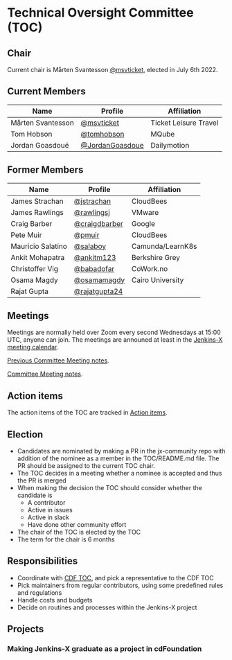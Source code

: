# Technical Oversight Committee (TOC)

## Chair ##

Current chair is Mårten Svantesson [@msvticket](https://github.com/msvticket), elected in July 6th 2022.

## Current Members ##

| Name              | Profile                                              | Affiliation           |
| ----              | -------                                              | -----------           |
| Mårten Svantesson | [@msvticket](https://github.com/msvticket)           | Ticket Leisure Travel |
| Tom Hobson        | [@tomhobson](https://github.com/tomhobson)           | MQube                 |
| Jordan Goasdoué   | [@JordanGoasdoue](https://github.com/JordanGoasdoue) | Dailymotion           |


## Former Members ##

| Name              | Profile                                              | Affiliation           |
| ----              | -------                                              | -----------           |
| James Strachan    | [@jstrachan](https://github.com/jstrachan)           | CloudBees             |
| James Rawlings    | [@rawlingsj](https://github.com/rawlingsj)           | VMware                |
| Craig Barber      | [@craigdbarber](https://github.com/craigdbarber)     | Google                |
| Pete Muir         | [@pmuir](https://github.com/pmuir)                   | CloudBees             |
| Mauricio Salatino | [@salaboy](https://github.com/Salaboy)               | Camunda/LearnK8s      |
| Ankit Mohapatra   | [@ankitm123](https://github.com/ankitm123)           | Berkshire Grey        |
| Christoffer Vig   | [@babadofar](https://github.com/babadofar)           | CoWork.no             |
| Osama Magdy       | [@osamamagdy](https://github.com/osamamagdy)         | Cairo University      |
| Rajat Gupta       | [@rajatgupta24](https://github.com/rajatgupta24)     |                       |
 
## Meetings

Meetings are normally held over Zoom every second Wednesdays at 15:00 UTC, anyone can join. The meetings are announed at least in the [Jenkins-X meeting calendar](https://calendar.google.com/calendar/embed?src=r6q89ou3270q1epgbr6ujj2814%40group.calendar.google.com).

[Previous Committee Meeting notes](https://docs.google.com/document/d/1ZuMQxm4mYJP1x2vhZI6CgCxiLWWw6N6Um1bErKP1seE/edit#).

[Committee Meeting notes](meeting-notes).


## Action items

The action items of the TOC are tracked in [Action items](https://github.com/orgs/jenkins-x/projects/21/).

## Election ##

- Candidates are nominated by making a PR in the jx-community repo with addition of the nominee as a member in the TOC/README.md file. The PR should be assigned to the current TOC chair.
- The TOC decides in a meeting whether a nominee is accepted and thus the PR is merged
- When making the decision the TOC should consider whether the candidate is
  - A contributor
  - Active in issues
  - Active in slack
  - Have done other community effort
- The chair of the TOC is elected by the TOC
- The term for the chair is 6 months

## Responsibilities ##

- Coordinate with [CDF TOC](https://github.com/cdfoundation/toc), and pick a representative to the CDF TOC
- Pick maintainers from regular contributors, using some predefined rules and regulations
- Handle costs and budgets
- Decide on routines and processes within the Jenkins-X project

## Projects

### Making Jenkins-X graduate as a project in cdFoundation
